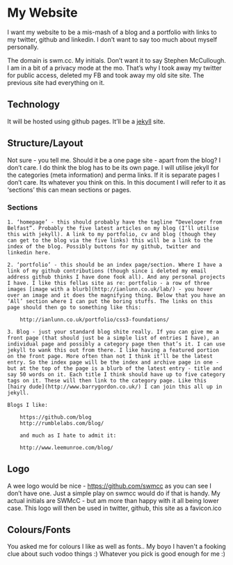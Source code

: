 # My Website

I want my website to be a mis-mash of a blog and a portfolio with links to my twitter, github and linkedin. I don’t want to say too much about myself personally.

The domain is swm.cc. My initials. Don’t want it to say Stephen McCullough. I am in a bit of a privacy mode at the mo. That’s why I took away my twitter for public access, deleted my FB and took away my old site site. The previous site had everything on it.

## Technology

It will be hosted using github pages. It’ll be a [jekyll](http://www.jekyllrb.com) site.

## Structure/Layout

Not sure - you tell me. Should it be a one page site - apart from the blog? I don’t care. I do think the blog has to be its own page. I will utilise jekyll for the categories (meta information) and perma links. If it is separate pages I don’t care. Its whatever you think on this. In this document I will refer to it as ‘sections’ this can mean sections or pages.

### Sections

    1. ‘homepage’ - this should probably have the tagline “Developer from Belfast”. Probably the five latest articles on my blog (I’ll utilise this with jekyll). A link to my portfolio, cv and blog (though they can get to the blog via the five links) this will be a link to the index of the blog. Possibly buttons for my github, twitter and linkedin here.

    2. ‘portfolio’ - this should be an index page/section. Where I have a link of my github contributions (though since i deleted my email address github thinks I have done fook all). And any personal projects I have. I like this fellas site as re: portfolio - a row of three images [image with a blurb](http://ianlunn.co.uk/lab/) - you hover over an image and it does the magnifying thing. Below that you have an ‘All’ section where I can put the boring stuffs. The links on this page should then go to something like this:

        http://ianlunn.co.uk/portfolio/css3-foundations/

    3. Blog - just your standard blog shite really. If you can give me a front page (that should just be a simple list of entries I have), an individual page and possibly a category page then that’s it. I can use jekyll to wank this out from there. I like having a featured portion on the front page. More often than not I think it’ll be the latest entry. So the index page will be the index and archive page in one - but at the top of the page is a blurb of the latest entry - title and say 50 words on it. Each title I think should have up to five category tags on it. These will then link to the category page. Like this [hairy dude](http://www.barrygordon.co.uk/) I can join this all up in jekyll. 

    Blogs I like:

        https://github.com/blog
        http://rumblelabs.com/blog/

        and much as I hate to admit it:

        http://www.leemunroe.com/blog/
        
## Logo

A wee logo would be nice - https://github.com/swmcc as you can see I don’t have one. Just a simple play on swmcc would do if that is handy. My actual initials are SWMcC - but am more than happy with it all being lower case. This logo will then be used in twitter, github, this site as a favicon.ico

## Colours/Fonts

You asked me for colours I like as well as fonts.. My boyo I haven't a fooking clue about such vodoo things :) Whatever you pick is good enough for me :)


